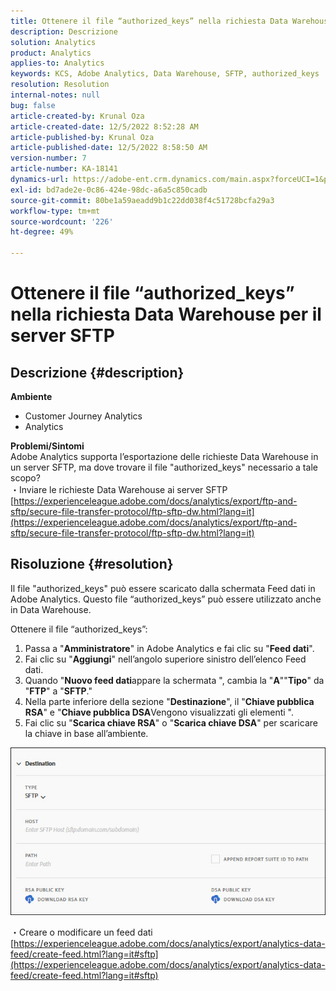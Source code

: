 ```yaml
---
title: Ottenere il file “authorized_keys” nella richiesta Data Warehouse per il server SFTP
description: Descrizione
solution: Analytics
product: Analytics
applies-to: Analytics
keywords: KCS, Adobe Analytics, Data Warehouse, SFTP, authorized_keys
resolution: Resolution
internal-notes: null
bug: false
article-created-by: Krunal Oza
article-created-date: 12/5/2022 8:52:28 AM
article-published-by: Krunal Oza
article-published-date: 12/5/2022 8:58:50 AM
version-number: 7
article-number: KA-18141
dynamics-url: https://adobe-ent.crm.dynamics.com/main.aspx?forceUCI=1&pagetype=entityrecord&etn=knowledgearticle&id=eb9b5f22-7a74-ed11-81aa-6045bd006c82
exl-id: bd7ade2e-0c86-424e-98dc-a6a5c850cadb
source-git-commit: 80be1a59aeadd9b1c22dd038f4c51728bcfa29a3
workflow-type: tm+mt
source-wordcount: '226'
ht-degree: 49%

---
```


# Ottenere il file “authorized_keys” nella richiesta Data Warehouse per il server SFTP

## Descrizione {#description}

<b>Ambiente</b>
- Customer Journey Analytics
- Analytics



<b>Problemi/Sintomi</b><br>Adobe Analytics supporta l’esportazione delle richieste Data Warehouse in un server SFTP, ma dove trovare il file &quot;authorized_keys&quot; necessario a tale scopo?<br>
・Inviare le richieste Data Warehouse ai server SFTP
[https://experienceleague.adobe.com/docs/analytics/export/ftp-and-sftp/secure-file-transfer-protocol/ftp-sftp-dw.html?lang=it](https://experienceleague.adobe.com/docs/analytics/export/ftp-and-sftp/secure-file-transfer-protocol/ftp-sftp-dw.html?lang=it)

## Risoluzione {#resolution}


Il file &quot;authorized_keys&quot; può essere scaricato dalla schermata Feed dati in Adobe Analytics. Questo file “authorized_keys” può essere utilizzato anche in Data Warehouse.

Ottenere il file “authorized_keys”:

1. Passa a &quot;<b>Amministratore</b>&quot; in Adobe Analytics e fai clic su &quot;<b>Feed dati</b>&quot;.
2. Fai clic su &quot;<b>Aggiungi</b>&quot; nell’angolo superiore sinistro dell’elenco Feed dati.
3. Quando &quot;<b>Nuovo feed dati</b>appare la schermata &quot;, cambia la &quot;<b>A</b>&quot;&quot;<b>Tipo</b>&quot; da &quot;<b>FTP</b>&quot; a &quot;<b>SFTP</b>.&quot;
4. Nella parte inferiore della sezione &quot;<b>Destinazione</b>&quot;, il &quot;<b>Chiave pubblica RSA</b>&quot; e &quot;<b>Chiave pubblica DSA</b>Vengono visualizzati gli elementi &quot;.
5. Fai clic su &quot;<b>Scarica chiave RSA</b>&quot; o &quot;<b>Scarica chiave DSA</b>&quot; per scaricare la chiave in base all’ambiente.


![](assets/50e37472-899b-ec11-b400-00224805a4ef.png)

・Creare o modificare un feed dati
[https://experienceleague.adobe.com/docs/analytics/export/analytics-data-feed/create-feed.html?lang=it#sftp](https://experienceleague.adobe.com/docs/analytics/export/analytics-data-feed/create-feed.html?lang=it#sftp)
